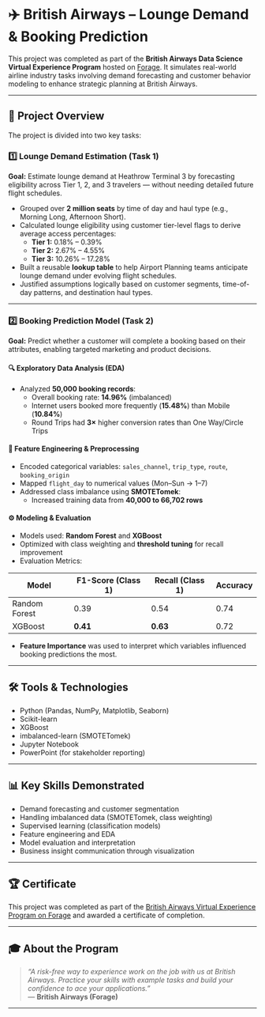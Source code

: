# ✈️ British Airways – Lounge Demand & Booking Prediction

This project was completed as part of the **British Airways Data Science Virtual Experience Program** hosted on [Forage](https://www.theforage.com/). It simulates real-world airline industry tasks involving demand forecasting and customer behavior modeling to enhance strategic planning at British Airways.

---

## 📌 Project Overview

The project is divided into two key tasks:

### 1️⃣ Lounge Demand Estimation (Task 1)

**Goal:** Estimate lounge demand at Heathrow Terminal 3 by forecasting eligibility across Tier 1, 2, and 3 travelers — without needing detailed future flight schedules.

- Grouped over **2 million seats** by time of day and haul type (e.g., Morning Long, Afternoon Short).
- Calculated lounge eligibility using customer tier-level flags to derive average access percentages:
  - **Tier 1:** 0.18% – 0.39%
  - **Tier 2:** 2.67% – 4.55%
  - **Tier 3:** 10.26% – 17.28%
- Built a reusable **lookup table** to help Airport Planning teams anticipate lounge demand under evolving flight schedules.
- Justified assumptions logically based on customer segments, time-of-day patterns, and destination haul types.

---

### 2️⃣ Booking Prediction Model (Task 2)

**Goal:** Predict whether a customer will complete a booking based on their attributes, enabling targeted marketing and product decisions.

#### 🔍 Exploratory Data Analysis (EDA)
- Analyzed **50,000 booking records**:
  - Overall booking rate: **14.96%** (imbalanced)
  - Internet users booked more frequently (**15.48%**) than Mobile (**10.84%**)
  - Round Trips had **3×** higher conversion rates than One Way/Circle Trips

#### 🧠 Feature Engineering & Preprocessing
- Encoded categorical variables: `sales_channel`, `trip_type`, `route`, `booking_origin`
- Mapped `flight_day` to numerical values (Mon–Sun → 1–7)
- Addressed class imbalance using **SMOTETomek**:
  - Increased training data from **40,000 to 66,702 rows**

#### ⚙️ Modeling & Evaluation
- Models used: **Random Forest** and **XGBoost**
- Optimized with class weighting and **threshold tuning** for recall improvement
- Evaluation Metrics:

| Model          | F1-Score (Class 1) | Recall (Class 1) | Accuracy |
|----------------|--------------------|------------------|----------|
| Random Forest  | 0.39               | 0.54             | 0.74     |
| XGBoost        | **0.41**           | **0.63**         | 0.72     |

- **Feature Importance** was used to interpret which variables influenced booking predictions the most.

---

## 🛠️ Tools & Technologies
- Python (Pandas, NumPy, Matplotlib, Seaborn)
- Scikit-learn
- XGBoost
- imbalanced-learn (SMOTETomek)
- Jupyter Notebook
- PowerPoint (for stakeholder reporting)

---

## 📊 Key Skills Demonstrated
- Demand forecasting and customer segmentation
- Handling imbalanced data (SMOTETomek, class weighting)
- Supervised learning (classification models)
- Feature engineering and EDA
- Model evaluation and interpretation
- Business insight communication through visualization

---

## 🏆 Certificate

This project was completed as part of the [British Airways Virtual Experience Program on Forage](https://www.theforage.com/simulations/british-airways/data-science-yqoz) and awarded a certificate of completion.

---

## 🎓 About the Program

> _“A risk-free way to experience work on the job with us at British Airways. Practice your skills with example tasks and build your confidence to ace your applications.”_  
> — **British Airways (Forage)**

---

